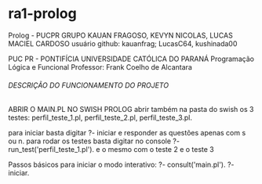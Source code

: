 # ra1-prolog
Prolog - 
PUCPR GRUPO KAUAN FRAGOSO, KEVYN NICOLAS, LUCAS MACIEL CARDOSO
usuário github: kauanfrag; LucasC64, kushinada00

PUC PR - PONTIFÍCIA UNIVERSIDADE CATÓLICA DO PARANÁ
Programação Lógica e Funcional
Professor: Frank Coelho de Alcantara 

###### DESCRIÇÃO DO FUNCIONAMENTO DO PROJETO 

ABRIR O MAIN.PL NO SWISH PROLOG
abrir também na pasta do swish os 3 testes: perfil_teste_1.pl, perfil_teste_2.pl, perfil_teste_3.pl.

para iniciar basta digitar ?- iniciar e responder as questões apenas com s ou n.
para rodar os testes basta digitar no console ?- run_test('perfil_teste_1.pl'). e o mesmo com o teste 2 e o teste 3 

Passos básicos para iniciar o modo interativo: 
?- consult('main.pl').
?- iniciar.
